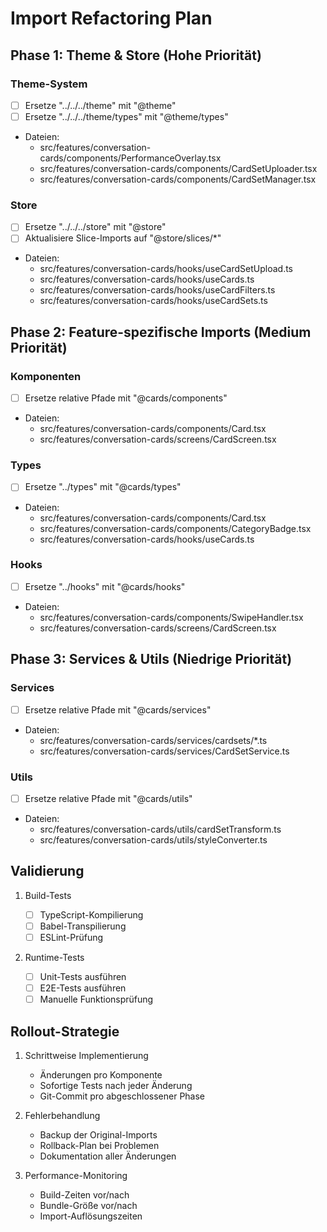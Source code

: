 # Import Refactoring Plan

## Phase 1: Theme & Store (Hohe Priorität)

### Theme-System

- [ ] Ersetze "../../../theme" mit "@theme"
- [ ] Ersetze "../../../theme/types" mit "@theme/types"
- Dateien:
  - src/features/conversation-cards/components/PerformanceOverlay.tsx
  - src/features/conversation-cards/components/CardSetUploader.tsx
  - src/features/conversation-cards/components/CardSetManager.tsx

### Store

- [ ] Ersetze "../../../store" mit "@store"
- [ ] Aktualisiere Slice-Imports auf "@store/slices/\*"
- Dateien:
  - src/features/conversation-cards/hooks/useCardSetUpload.ts
  - src/features/conversation-cards/hooks/useCards.ts
  - src/features/conversation-cards/hooks/useCardFilters.ts
  - src/features/conversation-cards/hooks/useCardSets.ts

## Phase 2: Feature-spezifische Imports (Medium Priorität)

### Komponenten

- [ ] Ersetze relative Pfade mit "@cards/components"
- Dateien:
  - src/features/conversation-cards/components/Card.tsx
  - src/features/conversation-cards/screens/CardScreen.tsx

### Types

- [ ] Ersetze "../types" mit "@cards/types"
- Dateien:
  - src/features/conversation-cards/components/Card.tsx
  - src/features/conversation-cards/components/CategoryBadge.tsx
  - src/features/conversation-cards/hooks/useCards.ts

### Hooks

- [ ] Ersetze "../hooks" mit "@cards/hooks"
- Dateien:
  - src/features/conversation-cards/components/SwipeHandler.tsx
  - src/features/conversation-cards/screens/CardScreen.tsx

## Phase 3: Services & Utils (Niedrige Priorität)

### Services

- [ ] Ersetze relative Pfade mit "@cards/services"
- Dateien:
  - src/features/conversation-cards/services/cardsets/\*.ts
  - src/features/conversation-cards/services/CardSetService.ts

### Utils

- [ ] Ersetze relative Pfade mit "@cards/utils"
- Dateien:
  - src/features/conversation-cards/utils/cardSetTransform.ts
  - src/features/conversation-cards/utils/styleConverter.ts

## Validierung

1. Build-Tests

   - [ ] TypeScript-Kompilierung
   - [ ] Babel-Transpilierung
   - [ ] ESLint-Prüfung

2. Runtime-Tests
   - [ ] Unit-Tests ausführen
   - [ ] E2E-Tests ausführen
   - [ ] Manuelle Funktionsprüfung

## Rollout-Strategie

1. Schrittweise Implementierung

   - Änderungen pro Komponente
   - Sofortige Tests nach jeder Änderung
   - Git-Commit pro abgeschlossener Phase

2. Fehlerbehandlung

   - Backup der Original-Imports
   - Rollback-Plan bei Problemen
   - Dokumentation aller Änderungen

3. Performance-Monitoring
   - Build-Zeiten vor/nach
   - Bundle-Größe vor/nach
   - Import-Auflösungszeiten
